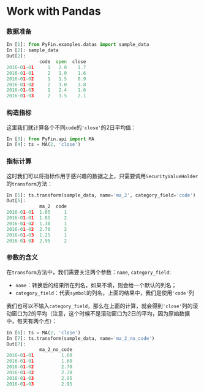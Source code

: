 # Work with Pandas

### 数据准备

```python
In [1]: from PyFin.examples.datas import sample_data
In [2]: sample_data
Out[2]:
            code  open  close
2016-01-01     1   2.0    1.7
2016-01-01     2   1.0    1.6
2016-01-02     1   1.5    0.9
2016-01-02     2   3.0    3.8
2016-01-03     1   2.4    1.6
2016-01-03     2   3.5    2.1
```

### 构造指标

这里我们就计算各个不同``code``的``'close'``的2日平均值：

```python
In [3]: from PyFin.api import MA
In [4]: ts = MA(2, 'close')
```

### 指标计算

这时我们可以将指标作用于感兴趣的数据之上，只需要调用``SecurityValueHolder``的``transform``方法：

```python
In [5]: ts.transform(sample_data, name='ma_2', category_field='code')
Out[5]:
            ma_2  code
2016-01-01  1.65     1
2016-01-01  1.85     2
2016-01-02  1.30     1
2016-01-02  2.70     2
2016-01-03  1.25     1
2016-01-03  2.95     2
```

### 参数的含义

在``transform``方法中，我们需要关注两个参数：``name``, ``category_field``:

* ``name``：转换后的结果所在列名，如果不填，则会给一个默认的列名；
* ``category_field``：代表``symbol``的列名，上面的结果中，我们是使用``'code'``列

我们也可以不输入``category_field``，那么在上面的计算，就会得到``'close'``列的滚动窗口为2的平均（注意，这个时候不是滚动窗口为2日的平均，因为原始数据中，每天有两个点）：

```python
In [6]: ts = MA(2, 'close')
In [7]: ts.transform(sample_data, name='ma_2_no_code')
Out[7]:
            ma_2_no_code
2016-01-01          1.60
2016-01-01          1.60
2016-01-02          2.70
2016-01-02          2.70
2016-01-03          2.95
2016-01-03          2.95
```